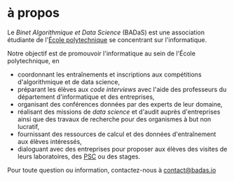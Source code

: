 # à propos

Le *Binet Algorithmique et Data Science* (BADaS) est une association étudiante de l'[École polytechnique](https://polytechnique.edu/) se concentrant sur l'informatique.

Notre objectif est de promouvoir l'informatique au sein de l'École polytechnique, en

* coordonnant les entraînements et inscriptions aux compétitions d'algorithmique et de data science,
* préparant les élèves aux *code interviews* avec l'aide des professeurs du département d'informatique et des entreprises,
* organisant des conférences données par des experts de leur domaine,
* réalisant des missions de *data science* et d'audit auprès d'entreprises ainsi que des travaux de recherche pour des organismes à but non lucratif,
* fournissant des ressources de calcul et des données d'entraînement aux élèves intéressés,
*  dialoguant avec des entreprises pour proposer aux élèves des visites de leurs laboratoires, des [PSC](https://www.polytechnique.edu/fr/formation-par-projets) ou des stages.


Pour toute question ou information, contactez-nous à [contact@badas.io](mailto:contact@badas.io)
